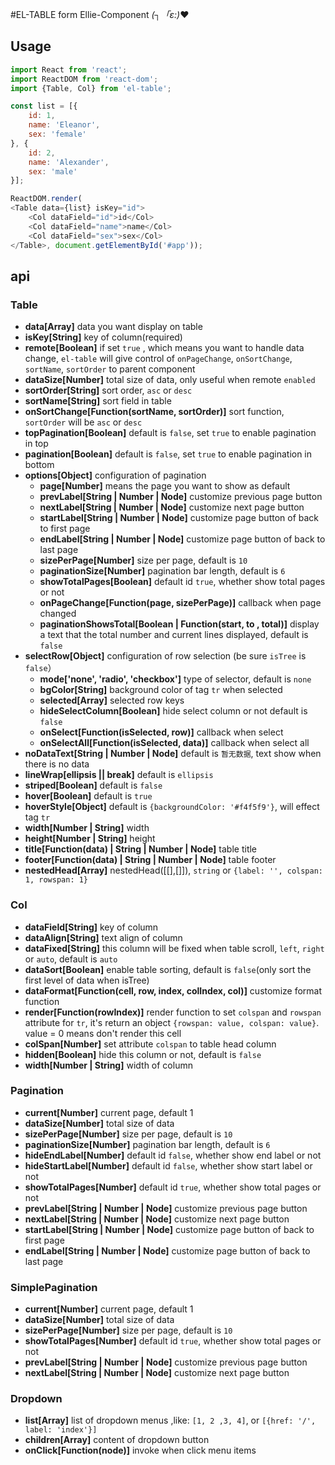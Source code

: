 #EL-TABLE
    form Ellie-Component _(┐「ε:)_❤

## Usage
```javascript
import React from 'react';
import ReactDOM from 'react-dom';
import {Table, Col} from 'el-table';

const list = [{
    id: 1,
    name: 'Eleanor',
    sex: 'female'
}, {
    id: 2,
    name: 'Alexander',
    sex: 'male'
}];

ReactDOM.render(
<Table data={list} isKey="id">
    <Col dataField="id">id</Col>
    <Col dataField="name">name</Col>
    <Col dataField="sex">sex</Col>
</Table>, document.getElementById('#app'));

```

## api
### Table
* **data[Array]**   data you want display on table
* **isKey[String]** key of column(required)
* **remote[Boolean]** if set `true` , which means you want to handle data change, `el-table` will give control of `onPageChange`, `onSortChange`, `sortName`, `sortOrder` to parent component
* **dataSize[Number]** total size of data, only useful when remote `enabled`
* **sortOrder[String]** sort order, `asc` or `desc`
* **sortName[String]** sort field in table
* **onSortChange[Function(sortName, sortOrder)]** sort function, `sortOrder` will be `asc` or `desc`
* **topPagination[Boolean]** default is `false`, set `true` to enable pagination in top
* **pagination[Boolean]** default is `false`, set `true` to enable pagination in bottom
* **options[Object]** configuration of pagination
    * **page[Number]** means the page you want to show as default
    * **prevLabel[String | Number | Node]** customize previous page button
    * **nextLabel[String | Number | Node]** customize next page button
    * **startLabel[String | Number | Node]** customize page button of back to first page
    * **endLabel[String | Number | Node]** customize page button of back to last page
    * **sizePerPage[Number]** size per page, default is `10`
    * **paginationSize[Number]** pagination bar length, default is `6`
    * **showTotalPages[Boolean]** default id `true`, whether show total pages or not
    * **onPageChange[Function(page, sizePerPage)]** callback when page changed
    * **paginationShowsTotal[Boolean | Function(start, to , total)]** display a text that the total number and current lines displayed, default is `false`
* **selectRow[Object]** configuration of row selection (be sure `isTree` is `false`）
    * **mode['none', 'radio', 'checkbox']** type of selector, default is `none`
    * **bgColor[String]** background color of tag `tr` when selected
    * **selected[Array]** selected row keys
    * **hideSelectColumn[Boolean]** hide select column or not default is `false`
    * **onSelect[Function(isSelected, row)]** callback when select
    * **onSelectAll[Function(isSelected, data)]** callback when select all
* **noDataText[String | Number | Node]** default is `暂无数据`, text show when there is no data
* **lineWrap[ellipsis || break]** default is `ellipsis`
* **striped[Boolean]** default is `false`
* **hover[Boolean]** default is `true`
* **hoverStyle[Object]** default is `{backgroundColor: '#f4f5f9'}`, will effect tag `tr`
* **width[Number | String]** width
* **height[Number | String]** height
* **title[Function(data) | String | Number | Node]** table title
* **footer[Function(data) | String | Number | Node]** table footer
* **nestedHead[Array]** nestedHead([[],[]]), `string` or `{label: '', colspan: 1, rowspan: 1}`

### Col
* **dataField[String]** key of column
* **dataAlign[String]** text align of column
* **dataFixed[String]** this column will be fixed when table scroll, `left`, `right` or `auto`, default is `auto`
* **dataSort[Boolean]** enable table sorting, default is `false`(only sort the first level of data when isTree)
* **dataFormat[Function(cell, row, index, colIndex, col)]** customize format function
* **render[Function(rowIndex)]** render function to set `colspan` and `rowspan` attribute for `tr`, it's return an object `{rowspan: value, colspan: value}`. value = 0 means don't render this cell
* **colSpan[Number]** set attribute `colspan` to table head column
* **hidden[Boolean]** hide this column or not, default is `false`
* **width[Number | String]** width of column

### Pagination
* **current[Number]** current page, default 1
* **dataSize[Number]** total size of data
* **sizePerPage[Number]** size per page, default is `10`
* **paginationSize[Number]** pagination bar length, default is `6`
* **hideEndLabel[Number]** default id `false`, whether show end label or not
* **hideStartLabel[Number]** default id `false`, whether show start label or not
* **showTotalPages[Number]** default id `true`, whether show total pages or not
* **prevLabel[String | Number | Node]** customize previous page button
* **nextLabel[String | Number | Node]** customize next page button
* **startLabel[String | Number | Node]** customize page button of back to first page
* **endLabel[String | Number | Node]** customize page button of back to last page

### SimplePagination
* **current[Number]** current page, default 1
* **dataSize[Number]** total size of data
* **sizePerPage[Number]** size per page, default is `10`
* **showTotalPages[Number]** default id `true`, whether show total pages or not
* **prevLabel[String | Number | Node]** customize previous page button
* **nextLabel[String | Number | Node]** customize next page button

### Dropdown
* **list[Array]** list of dropdown menus ,like: `[1, 2 ,3, 4]`, or `[{href: '/', label: 'index'}]`
* **children[Array]** content of dropdown button
* **onClick[Function(node)]**  invoke when click menu items
